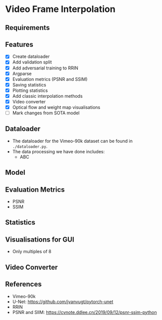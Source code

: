 # Video Frame Interpolation

## Requirements

## Features
- [X] Create dataloader
- [X] Add validation split
- [X] Add adversarial training to RRIN
- [X] Argparse
- [X] Evaluation metrics (PSNR and SSIM)
- [X] Saving statistics
- [X] Plotting statistics
- [X] Add classic interpolation methods
- [X] Video converter
- [X] Optical flow and weight map visualisations
- [ ] Mark changes from SOTA model

## Dataloader
- The dataloader for the Vimeo-90k dataset can be found in `./dataloader.py`.
- The data processing we have done includes:
  - ABC

## Model

## Evaluation Metrics
- PSNR
- SSIM

## Statistics

## Visualisations for GUI
- Only multiples of 8

## Video Converter

## References
- Vimeo-90k
- U-Net: https://github.com/jvanvugt/pytorch-unet
- RRIN
- PSNR and SIIM: https://cvnote.ddlee.cn/2019/09/12/psnr-ssim-python
